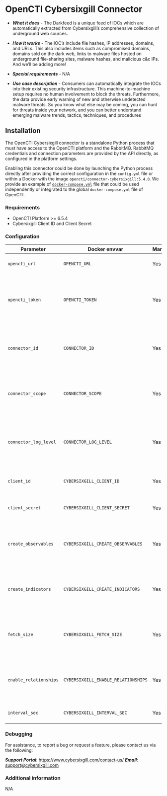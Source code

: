 # OpenCTI Cybersixgill Connector

- ***What it does*** - The Darkfeed is a unique feed of IOCs which are automatically extracted from Cybersixgill’s comprehensive collection of underground web sources.

- ***How it works*** - The IOC’s include file hashes, IP addresses, domains, and URLs. This also includes items such as compromised domains, domains sold on the dark web, links to malware files hosted on underground file-sharing sites, malware hashes, and malicious c&c IPs. And we’ll be adding more!

- ***Special requirements*** - N/A

- ***Use case description*** - Consumers can automatically integrate the IOCs into their existing security infrastructure. This machine-to-machine setup requires no human involvement to block the threats. Furthermore, the data provide early warning of new and otherwise undetected malware threats. So you know what else may be coming, you can hunt for threats inside your network, and you can better understand emerging malware trends, tactics, techniques, and procedures

## Installation

The OpenCTI Cybersixgill connector is a standalone Python process that must have access to the OpenCTI platform and the
RabbitMQ. RabbitMQ credentials and connection parameters are provided by the API directly, as configured in the platform
settings.

Enabling this connector could be done by launching the Python process directly after providing the correct configuration
in the `config.yml` file or within a Docker with the image `opencti/connector-cybersixgill:5.4.0`. We provide an example
of
[`docker-compose.yml`](docker-compose.yml) file that could be used independently or integrated to the
global `docker-compose.yml` file of OpenCTI.

### Requirements

- OpenCTI Platform >= 6.5.4
- Cybersixgill Client ID and Client Secret

### Configuration

| Parameter                            | Docker envvar                       | Mandatory    | Default | Description                                                                                           |
| ------------------------------------ | ----------------------------------- | ------------ | ------- | ----------------------------------------------------------------------------------------------------- |
| `opencti_url`                        | `OPENCTI_URL`                       | Yes          |  `NA`   | The URL of the OpenCTI platform.                                                                      |
| `opencti_token`                      | `OPENCTI_TOKEN`                     | Yes          |  `NA`   | The default admin token configured in the OpenCTI platform parameters file.                           |
| `connector_id`                       | `CONNECTOR_ID`                      | Yes          |  `NA`   | A valid arbitrary `UUIDv4` that must be unique for this connector.                                    |
| `connector_scope`                    | `CONNECTOR_SCOPE`                   | Yes          |  `NA`   | Supported scope: Cybersixgill Scope (MIME Type or Stix Object)                                        |
| `connector_log_level`                | `CONNECTOR_LOG_LEVEL`               | Yes          | `info`  | The log level for this connector, could be `debug`, `info`, `warn` or `error` (less verbose).         |
| `client_id`                          | `CYBERSIXGILL_CLIENT_ID`            | Yes          |  `NA`   | The Cybersixgill API Client ID.                                                                       |
| `client_secret`                      | `CYBERSIXGILL_CLIENT_SECRET`        | Yes          |  `NA`   | The Cybersixgill Client Secret.                                                                       |
| `create_observables`                 | `CYBERSIXGILL_CREATE_OBSERVABLES`   | Yes          | `true`  | If true then observables will be created from the Cybersixgill indicators.                            |
| `create_indicators`                  | `CYBERSIXGILL_CREATE_INDICATORS`    | Yes          | `true`  | If true then indicators will be created from the Cybersixgill indicators.                             |
| `fetch_size`                         | `CYBERSIXGILL_FETCH_SIZE`           | Yes          | `2000`  | The indicators count to be fetched from Cybersixgill API.                                             |
| `enable_relationships`               | `CYBERSIXGILL_ENABLE_RELATIONSHIPS` | Yes          | `true`  | If true then the relationships will be created between SDOs.                                          |
| `interval_sec`                       | `CYBERSIXGILL_INTERVAL_SEC`         | Yes          | `300`   | The import interval in seconds.                                                                       |

### Debugging ###

For assistance, to report a bug or request a feature, please contact us via the following:

***Support Portal***: https://www.cybersixgill.com/contact-us/
***Email***: support@cybersixgill.com

### Additional information

N/A
